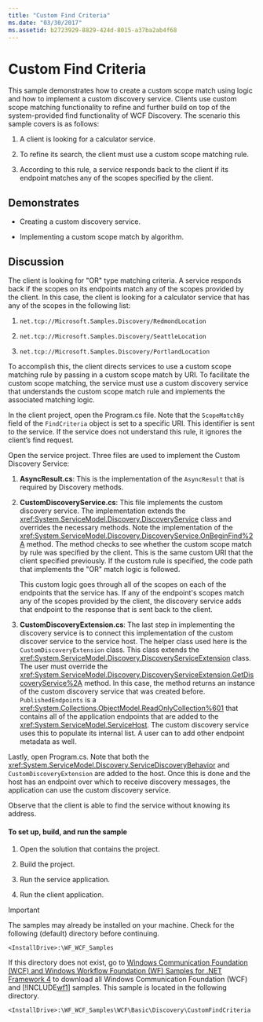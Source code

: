 ```yaml
---
title: "Custom Find Criteria"
ms.date: "03/30/2017"
ms.assetid: b2723929-8829-424d-8015-a37ba2ab4f68
---
```

# Custom Find Criteria
This sample demonstrates how to create a custom scope match using logic and how to implement a custom discovery service. Clients use custom scope matching functionality to refine and further build on top of the system-provided find functionality of WCF Discovery. The scenario this sample covers is as follows:  
  
1. A client is looking for a calculator service.  
  
2. To refine its search, the client must use a custom scope matching rule.  
  
3. According to this rule, a service responds back to the client if its endpoint matches any of the scopes specified by the client.  
  
## Demonstrates  
  
- Creating a custom discovery service.  
  
- Implementing a custom scope match by algorithm.  
  
## Discussion  
 The client is looking for "OR" type matching criteria. A service responds back if the scopes on its endpoints match any of the scopes provided by the client. In this case, the client is looking for a calculator service that has any of the scopes in the following list:  
  
1. `net.tcp://Microsoft.Samples.Discovery/RedmondLocation`  
  
2. `net.tcp://Microsoft.Samples.Discovery/SeattleLocation`  
  
3. `net.tcp://Microsoft.Samples.Discovery/PortlandLocation`  
  
 To accomplish this, the client directs services to use a custom scope matching rule by passing in a custom scope match by URI. To facilitate the custom scope matching, the service must use a custom discovery service that understands the custom scope match rule and implements the associated matching logic.  
  
 In the client project, open the Program.cs file. Note that the `ScopeMatchBy` field of the `FindCriteria` object is set to a specific URI. This identifier is sent to the service. If the service does not understand this rule, it ignores the client’s find request.  
  
 Open the service project. Three files are used to implement the Custom Discovery Service:  
  
1. **AsyncResult.cs**: This is the implementation of the `AsyncResult` that is required by Discovery methods.  
  
2. **CustomDiscoveryService.cs**: This file implements the custom discovery service. The implementation extends the <xref:System.ServiceModel.Discovery.DiscoveryService> class and overrides the necessary methods. Note the implementation of the <xref:System.ServiceModel.Discovery.DiscoveryService.OnBeginFind%2A> method. The method checks to see whether the custom scope match by rule was specified by the client. This is the same custom URI that the client specified previously. If the custom rule is specified, the code path that implements the "OR" match logic is followed.  
  
     This custom logic goes through all of the scopes on each of the endpoints that the service has. If any of the endpoint's scopes match any of the scopes provided by the client, the discovery service adds that endpoint to the response that is sent back to the client.  
  
3. **CustomDiscoveryExtension.cs**: The last step in implementing the discovery service is to connect this implementation of the custom discover service to the service host. The helper class used here is the `CustomDiscoveryExtension` class. This class extends the <xref:System.ServiceModel.Discovery.DiscoveryServiceExtension> class. The user must override the <xref:System.ServiceModel.Discovery.DiscoveryServiceExtension.GetDiscoveryService%2A> method. In this case, the method returns an instance of the custom discovery service that was created before. `PublishedEndpoints` is a <xref:System.Collections.ObjectModel.ReadOnlyCollection%601> that contains all of the application endpoints that are added to the <xref:System.ServiceModel.ServiceHost>. The custom discovery service uses this to populate its internal list. A user can to add other endpoint metadata as well.  
  
 Lastly, open Program.cs. Note that both the <xref:System.ServiceModel.Discovery.ServiceDiscoveryBehavior> and `CustomDiscoveryExtension` are added to the host. Once this is done and the host has an endpoint over which to receive discovery messages, the application can use the custom discovery service.  
  
 Observe that the client is able to find the service without knowing its address.  
  
#### To set up, build, and run the sample  
  
1. Open the solution that contains the project.  
  
2. Build the project.  
  
3. Run the service application.  
  
4. Run the client application.  
  
> [!IMPORTANT]
>  The samples may already be installed on your machine. Check for the following (default) directory before continuing.  
>   
>  `<InstallDrive>:\WF_WCF_Samples`  
>   
>  If this directory does not exist, go to [Windows Communication Foundation (WCF) and Windows Workflow Foundation (WF) Samples for .NET Framework 4](https://go.microsoft.com/fwlink/?LinkId=150780) to download all Windows Communication Foundation (WCF) and [!INCLUDE[wf1](../../../../includes/wf1-md.md)] samples. This sample is located in the following directory.  
>   
>  `<InstallDrive>:\WF_WCF_Samples\WCF\Basic\Discovery\CustomFindCriteria`
